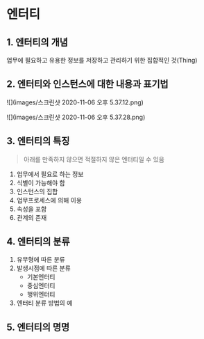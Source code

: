 # 엔터티

## 1. 엔터티의 개념

업무에 필요하고 유용한 정보를 저장하고 관리하기 위한 집합적인 것(Thing)

## 2. 엔터티와 인스턴스에 대한 내용과 표기법

![](images/스크린샷 2020-11-06 오후 5.37.12.png)

![](images/스크린샷 2020-11-06 오후 5.37.28.png)

## 3. 엔터티의 특징

> 아래를 만족하지 않으면 적절하지 않은 엔터티일 수 있음

1. 업무에서 필요로 하는 정보
2. 식별이 가능해야 함
3. 인스턴스의 집합
4. 업무프로세스에 의해 이용
5. 속성을 포함
6. 관계의 존재

## 4. 엔터티의 분류

1. 유무형에 따른 분류
2. 발생시점에 따른 분류
   - 기본엔터티
   - 중심엔터티
   - 행위엔터티
3. 엔터티 분류 방법의 예

## 5. 엔터티의 명명

